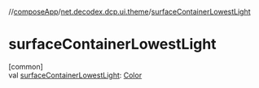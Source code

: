 //[composeApp](../../index.md)/[net.decodex.dcp.ui.theme](index.md)/[surfaceContainerLowestLight](surface-container-lowest-light.md)

# surfaceContainerLowestLight

[common]\
val [surfaceContainerLowestLight](surface-container-lowest-light.md): [Color](https://developer.android.com/reference/kotlin/androidx/compose/ui/graphics/Color.html)
